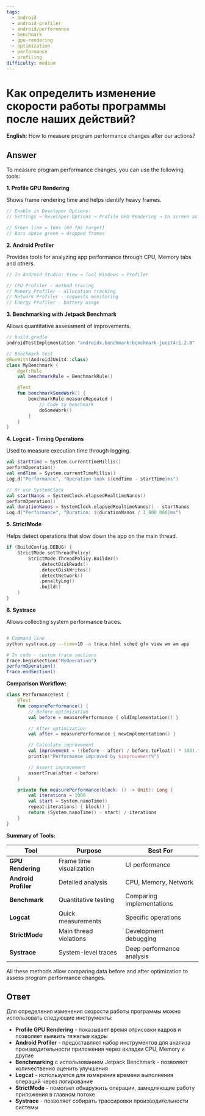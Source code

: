 ```yaml
---
tags:
  - android
  - android-profiler
  - android/performance
  - benchmark
  - gpu-rendering
  - optimization
  - performance
  - profiling
difficulty: medium
---
```


# Как определить изменение скорости работы программы после наших действий?

**English**: How to measure program performance changes after our actions?

## Answer

To measure program performance changes, you can use the following tools:

**1. Profile GPU Rendering**

Shows frame rendering time and helps identify heavy frames.

```kotlin
// Enable in Developer Options:
// Settings → Developer Options → Profile GPU Rendering → On screen as bars

// Green line = 16ms (60 fps target)
// Bars above green = dropped frames
```

**2. Android Profiler**

Provides tools for analyzing app performance through CPU, Memory tabs and others.

```kotlin
// In Android Studio: View → Tool Windows → Profiler

// CPU Profiler - method tracing
// Memory Profiler - allocation tracking
// Network Profiler - requests monitoring
// Energy Profiler - battery usage
```

**3. Benchmarking with Jetpack Benchmark**

Allows quantitative assessment of improvements.

```kotlin
// build.gradle
androidTestImplementation "androidx.benchmark:benchmark-junit4:1.2.0"

// Benchmark test
@RunWith(AndroidJUnit4::class)
class MyBenchmark {
    @get:Rule
    val benchmarkRule = BenchmarkRule()

    @Test
    fun benchmarkSomeWork() {
        benchmarkRule.measureRepeated {
            // Code to benchmark
            doSomeWork()
        }
    }
}
```

**4. Logcat - Timing Operations**

Used to measure execution time through logging.

```kotlin
val startTime = System.currentTimeMillis()
performOperation()
val endTime = System.currentTimeMillis()
Log.d("Performance", "Operation took ${endTime - startTime}ms")

// Or use SystemClock
val startNanos = SystemClock.elapsedRealtimeNanos()
performOperation()
val durationNanos = SystemClock.elapsedRealtimeNanos() - startNanos
Log.d("Performance", "Duration: ${durationNanos / 1_000_000}ms")
```

**5. StrictMode**

Helps detect operations that slow down the app on the main thread.

```kotlin
if (BuildConfig.DEBUG) {
    StrictMode.setThreadPolicy(
        StrictMode.ThreadPolicy.Builder()
            .detectDiskReads()
            .detectDiskWrites()
            .detectNetwork()
            .penaltyLog()
            .build()
    )
}
```

**6. Systrace**

Allows collecting system performance traces.

```bash

# Command line
python systrace.py --time=10 -o trace.html sched gfx view wm am app

# In code - custom trace sections
Trace.beginSection("MyOperation")
performOperation()
Trace.endSection()
```

**Comparison Workflow:**

```kotlin
class PerformanceTest {
    @Test
    fun comparePerformance() {
        // Before optimization
        val before = measurePerformance { oldImplementation() }

        // After optimization
        val after = measurePerformance { newImplementation() }

        // Calculate improvement
        val improvement = ((before - after) / before.toFloat() * 100).toInt()
        println("Performance improved by $improvement%")

        // Assert improvement
        assertTrue(after < before)
    }

    private fun measurePerformance(block: () -> Unit): Long {
        val iterations = 1000
        val start = System.nanoTime()
        repeat(iterations) { block() }
        return (System.nanoTime() - start) / iterations
    }
}
```

**Summary of Tools:**

| Tool | Purpose | Best For |
|------|---------|----------|
| **GPU Rendering** | Frame time visualization | UI performance |
| **Android Profiler** | Detailed analysis | CPU, Memory, Network |
| **Benchmark** | Quantitative testing | Comparing implementations |
| **Logcat** | Quick measurements | Specific operations |
| **StrictMode** | Main thread violations | Development debugging |
| **Systrace** | System-level traces | Deep performance analysis |

All these methods allow comparing data before and after optimization to assess program performance changes.

## Ответ

Для определения изменения скорости работы программы можно использовать следующие инструменты:

- **Profile GPU Rendering** - показывает время отрисовки кадров и позволяет выявить тяжелые кадры
- **Android Profiler** - предоставляет набор инструментов для анализа производительности приложения через вкладки CPU, Memory и другие
- **Benchmarking** с использованием Jetpack Benchmark - позволяет количественно оценить улучшения
- **Logcat** - используется для измерения времени выполнения операций через логирование
- **StrictMode** - помогает обнаружить операции, замедляющие работу приложения в главном потоке
- **Systrace** - позволяет собирать трассировки производительности системы

